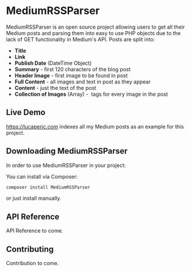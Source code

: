 # MediumRSSParser

MediumRSSParser is an open source project allowing users to get all their Medium posts and parsing them into easy to use PHP objects due to the lack of GET functionality in Medium's API. Posts are split into:

* __Title__
* __Link__
* __Publish Date__ (DateTime Object)
* __Summary__ - first 120 characters of the blog post
* __Header Image__ - first image to be found in post
* __Full Content__ - all images and text in post as they appear
* __Content__ - just the text of the post
* __Collection of Images__ (Array) - <img> tags for every image in the post

## Live Demo

https://lucaperic.com indexes all my Medium posts as an example for this project.

## Downloading MediumRSSParser

In order to use MediumRSSParser in your project:

You can install via Composer:

```bash
composer install MediumRSSParser
```

or just install manually.

## API Reference

API Reference to come.

## Contributing

Contribution to come.
